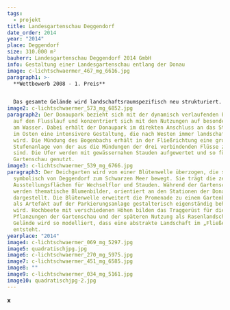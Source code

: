 ```yaml
---
tags:
  - projekt
title: Landesgartenschau Deggendorf
date_order: 2014
year: "2014"
place: Deggendorf
size: 310.000 m²
bauherr: Landesgartenschau Deggendorf 2014 GmbH
info: Gestaltung einer Landesgartenschau entlang der Donau
image: c-lichtschwaermer_467_mg_6616.jpg
paragraph1: >-
  **Wettbewerb 2008 - 1. Preis**


  Das gesamte Gelände wird landschaftsraumspezifisch neu strukturiert. Der Donaupark wird als landschaftlicher Uferpark zur ruhigen Erholung entwickelt und liegt eigenständig vor dem Deich. Die Deichgärten bzw. die Deichpromenade erschließen das Gelände als urbanes Glied und dienen als Verteiler zwischen den Nutzungen. Zwischen Deich und dem „Baumvorhang“ an der Neusiedler Straße entsteht ein neuer Raum, der als Multifunktionsfläche mit Angeboten für Veranstaltungen, Spiel und Sport eine eigene räumliche Qualität erhält.
image2: c-lichtschwaermer_573_mg_6852.jpg
paragraph2: Der Donaupark bezieht sich mit der dynamisch verlaufenden Promenade
  auf den Flusslauf und konzentriert sich mit den Nutzungen auf besondere Orte
  am Wasser. Dabei erhält der Donaupark im direkten Anschluss an das Stadtgebiet
  im Osten eine intensivere Gestaltung, die nach Westen immer landschaftlicher
  wird. Die Mündung des Bogenbachs erhält in der Fließrichtung eine großzügige
  Stufenanlage von der aus die Mündungen der drei verbindenden Flüsse zu sehen
  sind. Die Ufer werden mit gewässernahen Stauden aufgewertet und so für die
  Gartenschau genutzt.
image3: c-lichtschwaermer_539_mg_6766.jpg
paragraph3: Der Deichgarten wird von einer Blütenwelle überzogen, die sich
  symbolisch von Deggendorf zum Schwarzen Meer bewegt. Sie trägt die zentralen
  Ausstellungsflächen für Wechselflor und Stauden. Während der Gartenschau
  werden thematische Blumenbilder, orientiert an den Stationen der Donau,
  dargestellt. Die Blütenwelle erweitert die Promenade zu einem Gartenband, dass
  als Artefakt auf der Parkierungsanlage gestalterisch eigenständig behandelt
  wird. Hochbeete mit verschiedenen Höhen bilden das Traggerüst für die
  Pflanzungen der Gartenschau und der späteren Nutzung als Rasenlandschaft. Das
  Gelände wird so modelliert, dass eine abstrakte Landschaft im „Fließen“
  entsteht.
yearplace: "2014"
image4: c-lichtschwaermer_069_mg_5297.jpg
image5: quadratischjpg.jpg
image6: c-lichtschwaermer_270_mg_5975.jpg
image7: c-lichtschwaermer_451_mg_6585.jpg
image8: ""
image9: c-lichtschwaermer_034_mg_5161.jpg
image10: quadratischjpg-2.jpg
---
```

**x**
